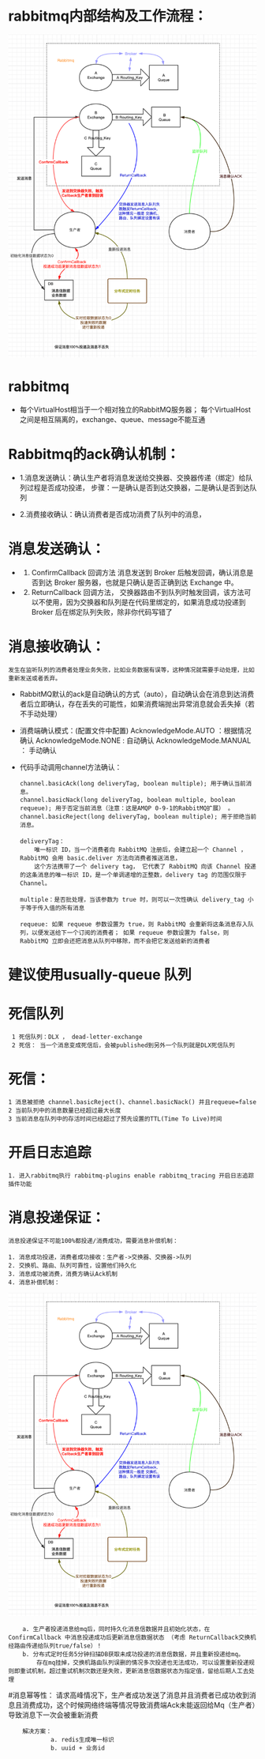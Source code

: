 # rabbitmq内部结构及工作流程：

![img.png](images/rabbitmq结构及工作流程.png)

# rabbitmq


-  每个VirtualHost相当于一个相对独立的RabbitMQ服务器；
   每个VirtualHost之间是相互隔离的，exchange、queue、message不能互通
   

# Rabbitmq的ack确认机制：

   - 1.消息发送确认：确认生产者将消息发送给交换器、交换器传递（绑定）给队列过程是否成功投递，
             步骤：一是确认是否到达交换器，二是确认是否到达队列
     
   - 2.消费接收确认：确认消费者是否成功消费了队列中的消息，


# 消息发送确认：

   - 1. ConfirmCallback 回调方法
            消息发送到 Broker 后触发回调，确认消息是否到达 Broker 服务器，也就是只确认是否正确到达 Exchange 中。
    
   - 2. ReturnCallback 回调方法，
            交换器路由不到队列时触发回调，该方法可以不使用，因为交换器和队列是在代码里绑定的，如果消息成功投递到 Broker 后在绑定队列失败，除非你代码写错了

# 消息接收确认： 
    发生在监听队列的消费者处理业务失败，比如业务数据有误等，这种情况就需要手动处理，比如重新发送或者丢弃。

  - RabbitMQ默认的ack是自动确认的方式（auto），自动确认会在消息到达消费者后立即确认，存在丢失的可能性，如果消费端抛出异常消息就会丢失掉（若不手动处理）
    
  - 消费端确认模式：(配置文件中配置)
        AcknowledgeMode.AUTO ：根据情况确认
        AcknowledgeMode.NONE :  自动确认
        AcknowledgeMode.MANUAL ： 手动确认
    
  - 代码手动调用channel方法确认：
    
        channel.basicAck(long deliveryTag, boolean multiple); 用于确认当前消息。
        channel.basicNack(long deliveryTag, boolean multiple, boolean requeue); 用于否定当前消息（注意：这是AMQP 0-9-1的RabbitMQ扩展） 。
        channel.basicReject(long deliveryTag, boolean multiple); 用于拒绝当前消息。

        deliveryTag：
            唯一标识 ID，当一个消费者向 RabbitMQ 注册后，会建立起一个 Channel ，RabbitMQ 会用 basic.deliver 方法向消费者推送消息，
            这个方法携带了一个 delivery tag， 它代表了 RabbitMQ 向该 Channel 投递的这条消息的唯一标识 ID，是一个单调递增的正整数，delivery tag 的范围仅限于 Channel。
    
        multiple：是否批处理，当该参数为 true 时，则可以一次性确认 delivery_tag 小于等于传入值的所有消息

        requeue: 如果 requeue 参数设置为 true，则 RabbitMQ 会重新将这条消息存入队列，以便发送给下一个订阅的消费者； 如果 requeue 参数设置为 false，则 RabbitMQ 立即会还把消息从队列中移除，而不会把它发送给新的消费者


# 建议使用usually-queue 队列




# 死信队列 

     1 死信队列：DLX ， dead-letter-exchange
     2 死信： 当一个消息变成死信后，会被published到另外一个队列就是DLX死信队列

# 死信：
    1 消息被拒绝 channel.basicReject()、channel.basicNack() 并且requeue=false
    2 当前队列中的消息数量已经超过最大长度
    3 当前消息在队列中的存活时间已经超过了预先设置的TTL(Time To Live)时间





# 开启日志追踪 
    1. 进入rabbitmq执行 rabbitmq-plugins enable rabbitmq_tracing 开启日志追踪插件功能



# 消息投递保证：
    消息投递保证不可能100%都投递/消费成功，需要消息补偿机制：

    1. 消息成功投递，消费者成功接收：生产者->交换器、交换器->队列
    2. 交换机、路由、队列可靠性，设置他们持久化
    3. 消息成功被消费，消费方确认Ack机制
    4. 消息补偿机制：
![img.png](images/rabbitmq结构及工作流程.png)
    
        a. 生产者投递消息给mq后，同时持久化消息信数据并且初始化状态，在 ConfirmCallback 中消息投递成功后更新消息信数据状态 （考虑 ReturnCallback交换机经路由传递给队列true/false）！
        b. 分布式定时任务5分钟扫描DB获取未成功投递的消息信数据，并且重新投递给mq。
            存在mq挂掉，交换机路由队列误删的情况多次投递也无法成功，可以设置重新投递规则即重试机制，超过重试机制次数还是失败，更新消息信数据状态为指定值，留给后期人工去处理



#消息幂等性：
        请求高峰情况下，生产者成功发送了消息并且消费者已成功收到消息且消费成功，这个时候网络终端等情况导致消费端Ack未能返回给Mq（生产者）导致消息下一次会被重新消费

        解决方案：
                a. redis生成唯一标识
                b. uuid + 业务id 
    

    
 
        
        
    
    
    

